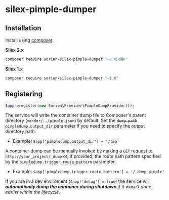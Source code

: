 silex-pimple-dumper
===================

Installation
------------

Install  using [composer](http://getcomposer.org/).

**Silex 2.x**

```bash
composer require sorien/silex-pimple-dumper "~2.0@dev"
```

**Silex 1.x**

```bash
composer require sorien/silex-pimple-dumper "~1.0"
```

Registering
-----------
```php
$app->register(new Sorien\Provider\PimpleDumpProvider());
```

The service will write the container dump file to Composer's parent directory (`vendor/../pimple.json`) by default. Set the ~~`dump.path`~~ `pimpledump.output_dir` parameter if you need to specify the output directory path.
- Example: `$app['pimpledump.output_dir'] = '/tmp'`

A container dump can be manually invoked by making a `GET` request to `http://your_project/_dump` or, if provided, the route path pattern specified by the `pimpledump.trigger_route_pattern` parameter.
- Example: `$app['pimpledump.trigger_route_pattern'] = '/_dump_pimple'`

If you are in a dev enviroment (`$app['debug'] = true`) the service will *__automatically dump the container during shutdown__ if it wasn't done earlier within the lifecycle*.
